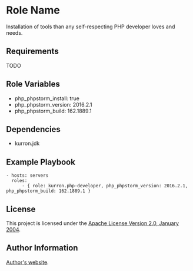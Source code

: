 Role Name
=========

Installation of tools than any self-respecting PHP developer loves and needs.

Requirements
------------

TODO

Role Variables
--------------

* php_phpstorm_install: true
* php_phpstorm_version: 2016.2.1
* php_phpstorm_build: 162.1889.1

Dependencies
------------

* kurron.jdk

Example Playbook
----------------

```
- hosts: servers
  roles:
      - { role: kurron.php-developer, php_phpstorm_version: 2016.2.1, php_phpstorm_build: 162.1889.1 }
```

License
-------

This project is licensed under the [Apache License Version 2.0, January 2004](http://www.apache.org/licenses/).

Author Information
------------------

[Author's website](http://jvmguy.com/).
